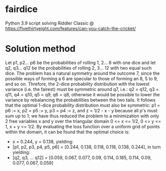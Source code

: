 # fairdice
Python 3.9 script solving Riddler Classic @ https://fivethirtyeight.com/features/can-you-catch-the-cricket/

# Solution method

Let p1, p2... p6 be the probabilities of rolling 1, 2... 6 with one dice and let q2, q3... q12 be the probabilities of rolling 2, 3... 12 with two equal such dice.
The problem has a natural symmetry around the outcome 7, since the possible ways of forming a 6 are specular to those of forming an 8, 5 to 9, and so on.
Threfore, the 2-dice probability distribution with the lowest variance (i.e. the fairest) must be symmetric around q7, i.e.: q2 = q12, q3 = q11, q4 = q10, q5 = q9, q6 = q8, otherwise it would be possible to lower the variance by rebalancing the probabilities between the two tails. It follows that the optimal 1-dice probability distribution must also be symmetric: p1 = p6 := x, p2 = p5 := y, p3 = p4 := z, and z = 1/2 - x - y because all p's must sum up to 1; we have thus reduced the problem to a minimization with only 2 free variables x and y over the triangular domain 0 <= x <= 1/2, 0 <= y <= 1, x + y <= 1/2.
By evaluating the loss function over a uniform grid of points within the domain, it can be found that the optimal choice is:

- x = 0.244, y = 0.138, yielding:
- [p1, p2, p3, p4, p5, p6] = [0.244, 0.138, 0.118, 0.118, 0.138, 0.244], in turn yielding:
- [q2, q3, ... q12] = [0.059, 0.067, 0.077, 0.09, 0.114, 0.185, 0.114, 0.09, 0.077, 0.067, 0.059]